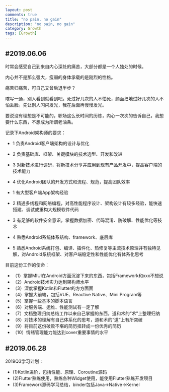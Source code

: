 ```yaml
---
layout: post
comments: true
title: "no pain, no gain"
description: "no pain, no gain"
category: Growth
tags: [Growth]
---
```


## #2019.06.06

时常会感受自己到来自内心深处的痛苦，大部分都是一个人独处的时候。

内心并不是那么强大，瘦弱的身体承载的是刚烈的性格。

痛苦归痛苦，可自己又曾后退半步？

<!--more-->

瞎写一通，别人看到就看到吧。死过好几次的人不怕死，颜面扫地过好几次的人不怕丢脸。先让别人闪闪发光，我在后面再慢慢发光。

要说没有理想是不可能的，职场这么长时间的历练，内心一次次的告诉自己，我想要什么东西，不想成为所谓老油条。

记录下Android架构师的要求：            		
- 1 负责Android客户端架构的设计与优化            		
- 2 负责基础库、框架、关键模块的技术选型、开发和改进            		
- 3 对新技术进行调研，将新技术分享并应用到现有产品开发中，提高客户端的技术能力            		
- 4 优化Android团队的开发方式和流程、规范，提高团队效率            		

- 1 有大型客户端App架构经验        		
- 2 精通多线程和网络编程，对高性能程序设计、架构设计有较多经验，能快速搭建、调试或重构大规模软件代码        		
- 3 有足够的软件安全意识，掌握数据加密、代码混淆、防破解、性能优化等技术        		
- 4 熟悉Android系统体系结构、framework、底层库        		
- 5 熟悉Android系统打包、编译、插件化、热修复等主流技术原理并有独特见解，对Android系统框架、对客户端稳定性和性能优化有体系化思考        		

目前这份工作的使命：        		
- （1）掌握MIUI在Android方面沉淀下来的东西，包括Framework和xxx不想说            	  
- （2）Android技术实力达到架构师水平            		
- （3）深度掌握Kotlin和Flutter的方方面面            
- （4）掌握大前端，包括VUE、Reactive Native、Mini Program等        		
- （5）掌握一些基本的脚本语言        	    	
- （6）对服务端、运维、性能测试有一定了解            		
- （7）文档整理归纳总结工作以来自己掌握的东西，道和术的“术”上整理归纳                		
- （8）对技术的理解有自己体系化的思考，道和术的“道”上有所突破                            		
- （9）将目前这份破败不堪的简历扭转成一份优秀的简历          
- （10）情绪管理能力能达到cover重要事情的水平

## #2019.06.28

2019Q3学习计划：          
- (1)Kotlin进阶，包括性能、原理、Coroutine源码
- (2)Flutter熟练使用，熟练各种Widget使用，能使用Flutter熟练开发项目
- (3)Framework源码学习总结，binder包括Java->Native->Kernel